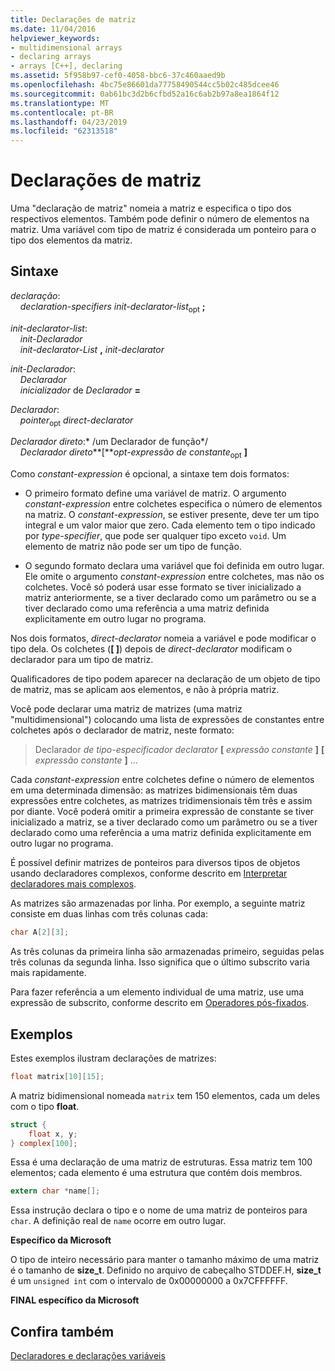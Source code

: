 ```yaml
---
title: Declarações de matriz
ms.date: 11/04/2016
helpviewer_keywords:
- multidimensional arrays
- declaring arrays
- arrays [C++], declaring
ms.assetid: 5f958b97-cef0-4058-bbc6-37c460aaed9b
ms.openlocfilehash: 4bc75e86601da77758490544cc5b02c485dcee46
ms.sourcegitcommit: 0ab61bc3d2b6cfbd52a16c6ab2b97a8ea1864f12
ms.translationtype: MT
ms.contentlocale: pt-BR
ms.lasthandoff: 04/23/2019
ms.locfileid: "62313518"
---
```

# <a name="array-declarations"></a>Declarações de matriz

Uma "declaração de matriz" nomeia a matriz e especifica o tipo dos respectivos elementos. Também pode definir o número de elementos na matriz. Uma variável com tipo de matriz é considerada um ponteiro para o tipo dos elementos da matriz.

## <a name="syntax"></a>Sintaxe

*declaração*:<br/>
&nbsp;&nbsp;&nbsp;&nbsp;*declaration-specifiers* *init-declarator-list*<sub>opt</sub> **;**

*init-declarator-list*:<br/>
&nbsp;&nbsp;&nbsp;&nbsp;*init-Declarador*<br/>
&nbsp;&nbsp;&nbsp;&nbsp;*init-declarator-List*  **,**  *init-declarator*

*init-Declarador*:<br/>
&nbsp;&nbsp;&nbsp;&nbsp;*Declarador*<br/>
&nbsp;&nbsp;&nbsp;&nbsp;*inicializador* de *Declarador* **=**

*Declarador*:<br/>
&nbsp;&nbsp;&nbsp;&nbsp;*pointer*<sub>opt</sub> *direct-declarator*

*Declarador direto*:\* /um Declarador de função\*/<br/>
&nbsp;&nbsp;&nbsp;&nbsp;*Declarador direto***[***opt-expressão de constante*<sub>opt</sub> **]**    

Como *constant-expression* é opcional, a sintaxe tem dois formatos:

- O primeiro formato define uma variável de matriz. O argumento *constant-expression* entre colchetes especifica o número de elementos na matriz. O *constant-expression*, se estiver presente, deve ter um tipo integral e um valor maior que zero. Cada elemento tem o tipo indicado por *type-specifier*, que pode ser qualquer tipo exceto `void`. Um elemento de matriz não pode ser um tipo de função.

- O segundo formato declara uma variável que foi definida em outro lugar. Ele omite o argumento *constant-expression* entre colchetes, mas não os colchetes. Você só poderá usar esse formato se tiver inicializado a matriz anteriormente, se a tiver declarado como um parâmetro ou se a tiver declarado como uma referência a uma matriz definida explicitamente em outro lugar no programa.

Nos dois formatos, *direct-declarator* nomeia a variável e pode modificar o tipo dela. Os colchetes (**[ ]**) depois de *direct-declarator* modificam o declarador para um tipo de matriz.

Qualificadores de tipo podem aparecer na declaração de um objeto de tipo de matriz, mas se aplicam aos elementos, e não à própria matriz.

Você pode declarar uma matriz de matrizes (uma matriz "multidimensional") colocando uma lista de expressões de constantes entre colchetes após o declarador de matriz, neste formato:

> Declarador *de tipo-especificador* *declarator* **[** *expressão constante* **]** **[** *expressão constante* **]** ...

Cada *constant-expression* entre colchetes define o número de elementos em uma determinada dimensão: as matrizes bidimensionais têm duas expressões entre colchetes, as matrizes tridimensionais têm três e assim por diante. Você poderá omitir a primeira expressão de constante se tiver inicializado a matriz, se a tiver declarado como um parâmetro ou se a tiver declarado como uma referência a uma matriz definida explicitamente em outro lugar no programa.

É possível definir matrizes de ponteiros para diversos tipos de objetos usando declaradores complexos, conforme descrito em [Interpretar declaradores mais complexos](../c-language/interpreting-more-complex-declarators.md).

As matrizes são armazenadas por linha. Por exemplo, a seguinte matriz consiste em duas linhas com três colunas cada:

```C
char A[2][3];
```

As três colunas da primeira linha são armazenadas primeiro, seguidas pelas três colunas da segunda linha. Isso significa que o último subscrito varia mais rapidamente.

Para fazer referência a um elemento individual de uma matriz, use uma expressão de subscrito, conforme descrito em [Operadores pós-fixados](../c-language/postfix-operators.md).

## <a name="examples"></a>Exemplos

Estes exemplos ilustram declarações de matrizes:

```C
float matrix[10][15];
```

A matriz bidimensional nomeada `matrix` tem 150 elementos, cada um deles com o tipo **float**.

```C
struct {
    float x, y;
} complex[100];
```

Essa é uma declaração de uma matriz de estruturas. Essa matriz tem 100 elementos; cada elemento é uma estrutura que contém dois membros.

```C
extern char *name[];
```

Essa instrução declara o tipo e o nome de uma matriz de ponteiros para `char`. A definição real de `name` ocorre em outro lugar.

**Específico da Microsoft**

O tipo de inteiro necessário para manter o tamanho máximo de uma matriz é o tamanho de **size_t**. Definido no arquivo de cabeçalho STDDEF.H, **size_t** é um `unsigned int` com o intervalo de 0x00000000 a 0x7CFFFFFF.

**FINAL específico da Microsoft**

## <a name="see-also"></a>Confira também

[Declaradores e declarações variáveis](../c-language/declarators-and-variable-declarations.md)
